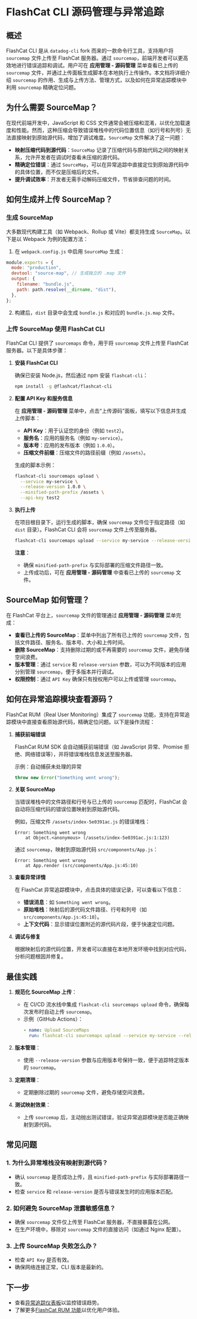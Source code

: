 # FlashCat CLI 源码管理与异常追踪

## 概述

FlashCat CLI 是从 `datadog-cli` fork 而来的一款命令行工具，支持用户将 `sourcemap` 文件上传至 FlashCat 服务器。通过 `sourcemap`，前端开发者可以更高效地进行错误追踪和调试。用户可在 **应用管理 - 源码管理** 菜单查看已上传的 `sourcemap` 文件，并通过上传面板生成脚本在本地执行上传操作。本文档将详细介绍 `sourcemap` 的作用、生成与上传方法、管理方式，以及如何在异常追踪模块中利用 `sourcemap` 精确定位问题。

## 为什么需要 SourceMap？

在现代前端开发中，JavaScript 和 CSS 文件通常会被压缩和混淆，以优化加载速度和性能。然而，这种压缩会导致错误堆栈中的代码位置信息（如行号和列号）无法直接映射到原始源代码，增加了调试难度。`SourceMap` 文件解决了这一问题：

- **映射压缩代码到源代码**：`SourceMap` 记录了压缩代码与原始代码之间的映射关系，允许开发者在调试时查看未压缩的源代码。
- **精确定位错误**：通过 `SourceMap`，可以在异常追踪中直接定位到原始源代码中的具体位置，而不仅是压缩后的文件。
- **提升调试效率**：开发者无需手动解码压缩文件，节省排查问题的时间。

## 如何生成并上传 SourceMap？

### 生成 SourceMap

大多数现代构建工具（如 Webpack、Rollup 或 Vite）都支持生成 `SourceMap`。以下是以 Webpack 为例的配置方法：

1. 在 `webpack.config.js` 中启用 `SourceMap` 生成：

```javascript
module.exports = {
  mode: "production",
  devtool: "source-map", // 生成独立的 .map 文件
  output: {
    filename: "bundle.js",
    path: path.resolve(__dirname, "dist"),
  },
};
```

2. 构建后，`dist` 目录中会生成 `bundle.js` 和对应的 `bundle.js.map` 文件。

### 上传 SourceMap 使用 FlashCat CLI

FlashCat CLI 提供了 `sourcemaps` 命令，用于将 `sourcemap` 文件上传至 FlashCat 服务器。以下是具体步骤：

1. **安装 FlashCat CLI**

   确保已安装 Node.js，然后通过 npm 安装 `flashcat-cli`：

   ```bash
   npm install -g @flashcat/flashcat-cli
   ```

2. **配置 API Key 和服务信息**

   在 **应用管理 - 源码管理** 菜单中，点击“上传源码”面板，填写以下信息并生成上传脚本：

   - **API Key**：用于认证您的身份（例如 `test2`）。
   - **服务名**：应用的服务名（例如 `my-service`）。
   - **版本号**：应用的发布版本（例如 `1.0.0`）。
   - **压缩文件前缀**：压缩文件的路径前缀（例如 `/assets`）。

   生成的脚本示例：

   ```bash
   flashcat-cli sourcemaps upload \
     --service my-service \
     --release-version 1.0.0 \
     --minified-path-prefix /assets \
     --api-key test2
   ```

3. **执行上传**

   在项目根目录下，运行生成的脚本，确保 `sourcemap` 文件位于指定路径（如 `dist` 目录）。FlashCat CLI 会将 `sourcemap` 文件上传至服务器。

   ```bash
   flashcat-cli sourcemaps upload --service my-service --release-version 1.0.0 --minified-path-prefix /assets --api-key test2 ./dist
   ```

   **注意**：

   - 确保 `minified-path-prefix` 与实际部署的压缩文件路径一致。
   - 上传成功后，可在 **应用管理 - 源码管理** 中查看已上传的 `sourcemap` 文件。

## SourceMap 如何管理？

在 FlashCat 平台上，`sourcemap` 文件的管理通过 **应用管理 - 源码管理** 菜单完成：

- **查看已上传的 SourceMap**：菜单中列出了所有已上传的 `sourcemap` 文件，包括文件路径、服务名、版本号、大小和上传时间。
- **删除 SourceMap**：支持删除过期的或不再需要的 `sourcemap` 文件，避免存储空间浪费。
- **版本管理**：通过 `service` 和 `release-version` 参数，可以为不同版本的应用分别管理 `sourcemap`，便于多版本并行调试。
- **权限控制**：通过 `API Key` 确保只有授权用户可以上传或管理 `sourcemap`。

## 如何在异常追踪模块查看源码？

FlashCat RUM（Real User Monitoring）集成了 `sourcemap` 功能，支持在异常追踪模块中直接查看原始源代码，精确定位问题。以下是操作流程：

1. **捕获前端错误**

   FlashCat RUM SDK 会自动捕获前端错误（如 JavaScript 异常、Promise 拒绝、网络错误等），并将错误堆栈信息发送至服务器。

   示例：自动捕获未处理的异常

   ```javascript
   throw new Error("Something went wrong");
   ```

2. **关联 SourceMap**

   当错误堆栈中的文件路径和行号与已上传的 `sourcemap` 匹配时，FlashCat 会自动将压缩代码的错误位置映射到原始源代码。

   例如，压缩文件 `/assets/index-5e0391ac.js` 的错误堆栈：

   ```
   Error: Something went wrong
       at Object.<anonymous> (/assets/index-5e0391ac.js:1:123)
   ```

   通过 `sourcemap`，映射到原始源代码 `src/components/App.js`：

   ```
   Error: Something went wrong
       at App.render (src/components/App.js:45:10)
   ```

3. **查看异常详情**

   在 FlashCat 异常追踪模块中，点击具体的错误记录，可以查看以下信息：

   - **错误消息**：如 `Something went wrong`。
   - **原始堆栈**：映射后的源代码文件路径、行号和列号（如 `src/components/App.js:45:10`）。
   - **上下文代码**：显示错误位置附近的源代码片段，便于快速定位问题。

4. **调试与修复**

   根据映射后的源代码位置，开发者可以直接在本地开发环境中找到对应代码，分析问题根因并修复。

## 最佳实践

1. **规范化 SourceMap 上传**：

   - 在 CI/CD 流水线中集成 `flashcat-cli sourcemaps upload` 命令，确保每次发布时自动上传 `sourcemap`。
   - 示例（GitHub Actions）：
     ```yaml
     - name: Upload SourceMaps
       run: flashcat-cli sourcemaps upload --service my-service --release-version ${{ github.sha }} --minified-path-prefix /assets --api-key ${{ secrets.FLASHCAT_API_KEY }} ./dist
     ```

2. **版本管理**：

   - 使用 `--release-version` 参数与应用版本号保持一致，便于追踪特定版本的 `sourcemap`。

3. **定期清理**：

   - 定期删除过期的 `sourcemap` 文件，避免存储空间浪费。

4. **测试映射效果**：
   - 上传 `sourcemap` 后，主动抛出测试错误，验证异常追踪模块是否能正确映射到源代码。

## 常见问题

### 1. 为什么异常堆栈没有映射到源代码？

- 确认 `sourcemap` 是否成功上传，且 `minified-path-prefix` 与实际部署路径一致。
- 检查 `service` 和 `release-version` 是否与错误发生时的应用版本匹配。

### 2. 如何避免 SourceMap 泄露敏感信息？

- 确保 `sourcemap` 文件仅上传至 FlashCat 服务器，不直接暴露在公网。
- 在生产环境中，移除对 `sourcemap` 文件的直接访问（如通过 Nginx 配置）。

### 3. 上传 SourceMap 失败怎么办？

- 检查 `API Key` 是否有效。
- 确保网络连接正常，CLI 版本是最新的。

## 下一步

- 查看[异常追踪仪表板](./异常追踪仪表板.md)以监控错误趋势。
- 了解更多[FlashCat RUM 功能](../RUM最佳实践.md)以优化用户体验。
